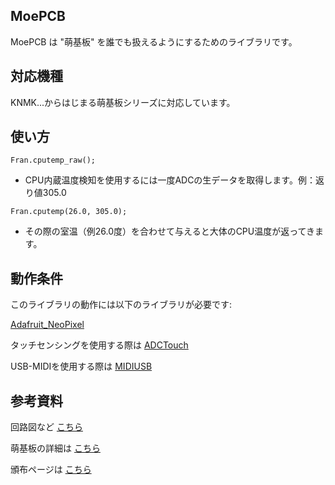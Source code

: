 ## MoePCB  
MoePCB は "萌基板" を誰でも扱えるようにするためのライブラリです。

## 対応機種  
KNMK...からはじまる萌基板シリーズに対応しています。

## 使い方  
`Fran.cputemp_raw();`  
* CPU内蔵温度検知を使用するには一度ADCの生データを取得します。例：返り値305.0

`Fran.cputemp(26.0, 305.0);`  
* その際の室温（例26.0度）を合わせて与えると大体のCPU温度が返ってきます。


## 動作条件    
このライブラリの動作には以下のライブラリが必要です:

[Adafruit_NeoPixel](https://github.com/adafruit/Adafruit_NeoPixel)

タッチセンシングを使用する際は
[ADCTouch](https://github.com/martin2250/ADCTouch)

USB-MIDIを使用する際は
[MIDIUSB](https://github.com/arduino-libraries/MIDIUSB)

## 参考資料  
回路図など [こちら](https://github.com/MizuhasiYukkie/MOE-PCB)

萌基板の詳細は [こちら](http://yuki-factory.main.jp/moe-pcb.html)

頒布ページは [こちら](https://fox-factory.booth.pm/item_lists/8aYTRoR8)